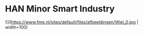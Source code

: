 # HAN Minor Smart Industry

![](https://www.fme.nl/sites/default/files/afbeeldingen/Wiel_0.jpg | width=100)
